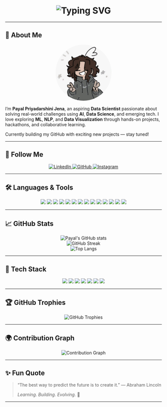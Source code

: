 <h1 align="center">
  <img src="https://readme-typing-svg.demolab.com?font=Fira+Code&size=36&pause=1000&color=F76BC4&center=true&vCenter=true&width=435&lines=HI+IT'S+PAYAL" alt="Typing SVG" />
</h1>

---

## 💫 About Me
<div align="center">
  <img src="IMG_20250722_154601.jpg" width="180" alt="profile-pic" style="border-radius:50%" />
</div>

I’m **Payal Priyadarshini Jena**, an aspiring **Data Scientist** passionate about solving real-world challenges using **AI**, **Data Science**, and emerging tech. I love exploring **ML**, **NLP**, and **Data Visualization** through hands-on projects, hackathons, and collaborative learning.  

Currently building my GitHub with exciting new projects — stay tuned!

---

## 🔗 Follow Me

<p align="center">
  <a href="https://www.linkedin.com/in/payalpriyadarshini/">
    <img src="https://img.shields.io/badge/LinkedIn-0A66C2?style=for-the-badge&logo=linkedin&logoColor=white" alt="LinkedIn"/>
  </a>
  <a href="https://github.com/PAYALPJENA">
    <img src="https://img.shields.io/badge/GitHub-181717?style=for-the-badge&logo=github&logoColor=white" alt="GitHub"/>
  </a>
  <a href="https://www.instagram.com/payal_priyadarshini_/">
    <img src="https://img.shields.io/badge/Instagram-E4405F?style=for-the-badge&logo=instagram&logoColor=white" alt="Instagram"/>
  </a>
</p>

---

## 🛠 Languages & Tools

<p align="center">
  <img src="https://img.shields.io/badge/Python-3776AB?style=for-the-badge&logo=python&logoColor=white" />
  <img src="https://img.shields.io/badge/C-00599C?style=for-the-badge&logo=c&logoColor=white" />
  <img src="https://img.shields.io/badge/C++-00599C?style=for-the-badge&logo=c%2B%2B&logoColor=white" />
  <img src="https://img.shields.io/badge/HTML5-E34F26?style=for-the-badge&logo=html5&logoColor=white" />
  <img src="https://img.shields.io/badge/CSS3-1572B6?style=for-the-badge&logo=css3&logoColor=white" />
  <img src="https://img.shields.io/badge/JavaScript-F7DF1E?style=for-the-badge&logo=javascript&logoColor=black" />
  <img src="https://img.shields.io/badge/Streamlit-FF4B4B?style=for-the-badge&logo=streamlit&logoColor=white" />
  <img src="https://img.shields.io/badge/Pandas-150458?style=for-the-badge&logo=pandas&logoColor=white" />
  <img src="https://img.shields.io/badge/NumPy-013243?style=for-the-badge&logo=numpy&logoColor=white" />
  <img src="https://img.shields.io/badge/Matplotlib-11557C?style=for-the-badge&logo=plotly&logoColor=white" />
  <img src="https://img.shields.io/badge/MySQL-4479A1?style=for-the-badge&logo=mysql&logoColor=white" />
  <img src="https://img.shields.io/badge/Firebase-FFCA28?style=for-the-badge&logo=firebase&logoColor=black" />
  <img src="https://img.shields.io/badge/Power%20BI-F2C811?style=for-the-badge&logo=powerbi&logoColor=black" />
  <img src="https://img.shields.io/badge/Notion-000000?style=for-the-badge&logo=notion&logoColor=white" />
</p>

---

## 📈 GitHub Stats

<p align="center">
  <img src="https://github-readme-stats.vercel.app/api?username=PAYALPJENA&show_icons=true&theme=radical" alt="Payal's GitHub stats"/>
  <br/>
  <img src="https://github-readme-streak-stats.herokuapp.com/?user=PAYALPJENA&theme=radical" alt="GitHub Streak"/>
  <br/>
  <img src="https://github-readme-stats.vercel.app/api/top-langs/?username=PAYALPJENA&layout=compact&theme=radical" alt="Top Langs"/>
</p>

---

## 🧰 Tech Stack

<p align="center">
  <img src="https://img.shields.io/badge/Streamlit-white?style=for-the-badge&logo=streamlit" />
  <img src="https://img.shields.io/badge/Python-white?style=for-the-badge&logo=python&logoColor=blue" />
  <img src="https://img.shields.io/badge/Firebase-white?style=for-the-badge&logo=firebase&logoColor=orange" />
  <img src="https://img.shields.io/badge/Power%20BI-white?style=for-the-badge&logo=powerbi&logoColor=yellow" />
  <img src="https://img.shields.io/badge/HTML/CSS/JS-white?style=for-the-badge&logo=html5&logoColor=orange" />
  <img src="https://img.shields.io/badge/MySQL-white?style=for-the-badge&logo=mysql&logoColor=blue" />
  <img src="https://img.shields.io/badge/GitHub-white?style=for-the-badge&logo=github&logoColor=black" />
</p>

---

## 🏆 GitHub Trophies

<p align="center">
  <img src="https://github-profile-trophy.vercel.app/?username=PAYALPJENA&theme=onedark&margin-w=15&row=2&column=3" alt="GitHub Trophies"/>
</p>

---

## 🌍 Contribution Graph

<p align="center">
  <img src="https://github-readme-activity-graph.vercel.app/graph?username=PAYALPJENA&theme=react-dark" alt="Contribution Graph"/>
</p>

---

## ✨ Fun Quote

> “The best way to predict the future is to create it.” — Abraham Lincoln  
>  
> _Learning. Building. Evolving._ 🌱

---

